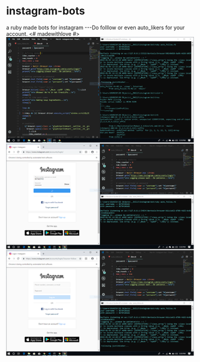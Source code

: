 # instagram-bots
a ruby made bots for instagram ---Do folllow or even auto_likers for your account. &lt;# madewithlove #>
![1](1.PNG)
![2](2.PNG)
![3](3.PNG)
